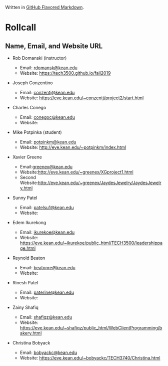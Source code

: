 Written in [GitHub Flavored Markdown](https://help.github.com/articles/github-flavored-markdown).

Rollcall
========

Name, Email, and Website URL
-------------------------------------------------
* Rob Domanski (instructor)
    * Email: rdomansk@kean.edu
    * Website:  https://tech3500.github.io/fall2019
 

* Joseph Conzentino
     * Email: conzentj@kean.edu
     * Website: https://eve.kean.edu/~conzentj/project2/start.html

 * Charles Conego
    * Email: conegoc@kean.edu
    * Website: 

* Mike Potpinka (student)
   * Email: potpinkm@kean.edu
   * Website: http://eve.kean.edu/~potpinkm/index.html

 * Xavier Greene
   * Email:greenex@kean.edu
   * Website:http://eve.kean.edu/~greenex/XGproject1.html
   * Second Website:http://eve.kean.edu/~greenex/JaydesJewelry/JaydesJewelry.html

* Sunny Patel
    * Email: patelsu1@kean.edu
    * Website:
   
* Edem Ikurekong
    * Email: ikurekoe@kean.edu
    * Website: https://eve.kean.edu/~ikurekoe/public_html/TECH3500/leadershippage.html

 * Reynold Beaton
    * Email: beatonre@kean.edu
    * Website: 
 
 * Rinesh Patel
   * Email: paterine@kean.edu
   * Website: 

* Zainy Shafiq
   * Email: shafiqz@kean.edu
   * Website: https://eve.kean.edu/~shafiqz/public_html/WebClientProgramming/bakery.html
* Christina Bobyack
   * Email: bobyackc@kean.edu
   * Website: https://eve.kean.edu/~bobyackc/TECH3740/Christina.html

